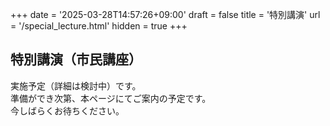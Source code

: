 +++
date = '2025-03-28T14:57:26+09:00'
draft = false
title = '特別講演'
url = '/special_lecture.html'
hidden = true
+++

## 特別講演（市民講座）
実施予定（詳細は検討中）です。  
準備ができ次第、本ページにてご案内の予定です。  
今しばらくお待ちください。  
